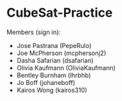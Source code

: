 # CubeSat-Practice

Members (sign in):
- Jose Pastrana (PepeRulo)
- Joe McPherson (mcphersonj2)
- Dasha Safarian (dsafarian)
- Olivia Kaufmann (OliviaKaufmann)
- Bentley Burnham (lhrbhb)
- Jo Boff (johaneboff)
- Kairos Wong (kairos310)

